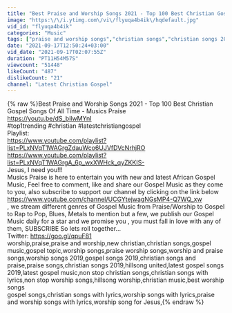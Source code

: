 ```yaml
---
title: "Best Praise and Worship Songs 2021 - Top 100 Best Christian Gospel Songs Of All Time - Musics Praise"
image: "https:\/\/i.ytimg.com\/vi\/flyuqa4b4ik\/hqdefault.jpg"
vid_id: "flyuqa4b4ik"
categories: "Music"
tags: ["praise and worship songs","christian songs","christian songs 2021"]
date: "2021-09-17T12:50:24+03:00"
vid_date: "2021-09-17T02:07:55Z"
duration: "PT11H54M57S"
viewcount: "51448"
likeCount: "487"
dislikeCount: "21"
channel: "Latest Christian Gospel"
---
```

{% raw %}Best Praise and Worship Songs 2021 - Top 100 Best Christian Gospel Songs Of All Time - Musics Praise<br /><a rel="nofollow" target="blank" href="https://youtu.be/dS_bilwMYnI">https://youtu.be/dS_bilwMYnI</a><br />#top1trending #christian #latestchristiangospel<br />Playlist:<br /><a rel="nofollow" target="blank" href="https://www.youtube.com/playlist?list=PLxNVqT1WAGrgZdauWco6UJVfDVcNrhjRO">https://www.youtube.com/playlist?list=PLxNVqT1WAGrgZdauWco6UJVfDVcNrhjRO</a><br /><a rel="nofollow" target="blank" href="https://www.youtube.com/playlist?list=PLxNVqT1WAGrgA_6p_wxXWHck_qyZKKIS-">https://www.youtube.com/playlist?list=PLxNVqT1WAGrgA_6p_wxXWHck_qyZKKIS-</a><br />Jesus, I need you!!!<br />Musics Praise is here to entertain you with new and latest African Gospel Music, Feel free to comment, like and share our Gospel Music as they come to you, also subscribe to support our channel by clicking on the link below <br /><a rel="nofollow" target="blank" href="https://www.youtube.com/channel/UCGYtejwagNGsMP4-Q7WQ_xw">https://www.youtube.com/channel/UCGYtejwagNGsMP4-Q7WQ_xw</a><br />, we stream different genres of Gospel Music from Praise/Worship to Gospel to Rap to Pop, Blues, Metals to mention but a few, we publish our Gospel Music daily for a star and we promise you , you must fall in love with any of them, SUBSCRIBE So lets roll together...<br />Twitter:      <a rel="nofollow" target="blank" href="https://goo.gl/qpuF81">https://goo.gl/qpuF81</a><br />worship,praise,praise and worship,new christian,christian songs,gospel music,gospel topic,worship songs,praise worship songs,worship and praise songs,worship songs 2019,gospel songs 2019,christian songs and praise,praise songs,christian songs 2019,hillsong united,latest gospel songs 2019,latest gospel music,non stop christian songs,christian songs with lyrics,non stop worship songs,hillsong worship,christian music,best worship songs <br />gospel songs,christian songs with lyrics,worship songs with lyrics,praise and worship songs with lyrics,worship song for Jesus,{% endraw %}

